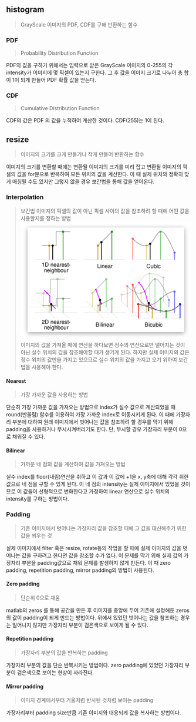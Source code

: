 ## histogram
> GrayScale 이미지의 PDF, CDF를 구해 반환하는 함수

### PDF
> Probability Distribution Function
 
PDF의 값을 구하기 위해서는 입력으로 받은 GrayScale 이미지의 0-255의 각 intensity가 이미지에 몇 픽셀이 있는지 구한다.
그 후 값을 이미지 크기로 나누어 총 합이 1이 되게 만들어 PDF 확률 값을 얻는다. 

### CDF
> Cumulative Distribution Function

CDF의 값은 PDF 의 값을 누적하여 계산한 것이다. CDF(255)는 1이 된다.

## resize
> 이미지의 크기를 크게 만들거나 작게 만들어 반환하는 함수

이미지의 크기를 변환할 때에는 변환될 이미지의 크기를 미리 잡고 변환될 이미지의 픽셀의 값을 for문으로 반복하여 모든 위치의 값을 계산한다. 이 때 실제 위치와 정확히 맞게 매칭될 수도 있지만 그렇지 않을 경우 보간법을 통해 값을 얻어온다.

### Interpolation
> 보간법
> 이미지의 픽셀의 값이 아닌 픽셀 사이의 값을 참조하려 할 때에 어떤 값을 사용할지를 정하는 방법
![interpolation_image](../img/interpolation.png)
이미지의 값을 가져올 때에 연산을 하다보면 정수의 연산으로만 떨어지는 것이 아닌 실수 위치의 값을 참조해야할 때가 생기게 된다. 하지만 실제 이미지의 값은 정수 위치의 값만을 가지고 있으므로 실수 위치의 값을 가지고 오기 위하여 보간법을 사용해야 한다.

#### Nearest
> 가장 가까운 값을 사용하는 방법

단순히 가장 가까운 값을 가져오는 방법으로 index가 실수 값으로 계산되었을 때 round(반올림) 함수를 이용하여 가장 가까운 index로 이동시키게 된다. 이 때에 가장자리 부분에 대하여 원래 이미지에서 벗어나는 값을 참조하려 할 경우를 막기 위해 padding을 사용하거나 무시시켜버리기도 한다. 단, 무시할 경우 가장자리 부분이 0으로 채워질 수 있다.

#### Bilinear
> 가까운 네 점의 값을 계산하여 값을 가져오는 방법

실수 index를 floor(내림)연산을 취하고 이 값과 이 값에 +1을 x, y축에 대해 각각 취한 값으로 네 점을 구할 수 있게 된다. 이 네 점의 intensity는 실제 이미지에서 있었을 것이므로 이 값들이 선형적으로 변화한다고 가정하여 linear 연산으로 실수 위치의 intensity를 구하는 방법이다.

### Padding
> 기존 이미지에서 벗어나는 가장자리 값을 참조할 때에 그 값을 대신해주기 위한 값을 씌우는 것

실제 이미지에서 filter 혹은 resize, rotate등의 작업을 할 때에 실제 이미지의 값을 벗어나는 값을 구하려고 한다면 값을 참조할 수가 없다. 이 문제를 막기 위해 실제 값의 가장자리 부분을 padding값으로 채워 문제를 발생하지 않게 만든다.
이 때 zero padding, repetition padding, mirror padding의 방법이 사용된다.

#### Zero padding
> 단순히 0으로 채움

matlab의 zeros 를 통해 공간을 만든 후 이미지를 중앙에 두어 기존에 설정해둔 zeros의 값이 padding이 되게 만드는 방법이다. 위에서 있었던 벗어나는 값을 참조하는 경우는 일어나지 않지만 가장자리 부분이 검은색으로 보이게 될 수 있다.

#### Repetition padding
> 가장자리 부분의 값을 반복하는 padding

가장자리 부분의 값을 단순 반복시키는 방법이다. zero padding에 있었던 가장자리 부분이 검은색으로 보이는 현상이 사라진다.

#### Mirror padding
> 이미지 경계에서부터 거울처럼 반사된 것처럼 보이는 padding

가장자리부터 padding size만큼 기존 이미지와 대응되게 값을 복사하는 방법이다. 

